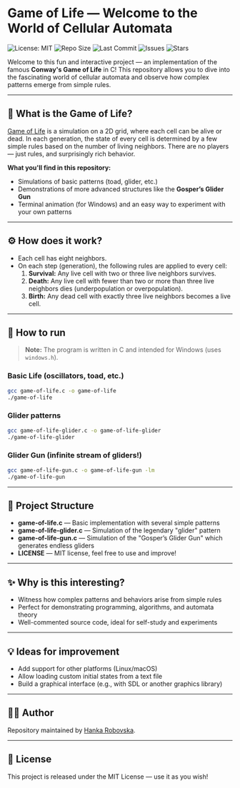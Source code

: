 # Game of Life — Welcome to the World of Cellular Automata

![License: MIT](https://img.shields.io/badge/License-MIT-yellow.svg)
![Repo Size](https://img.shields.io/github/repo-size/hrosicka/game-of-life)
![Last Commit](https://img.shields.io/github/last-commit/hrosicka/game-of-life)
![Issues](https://img.shields.io/github/issues/hrosicka/game-of-life)
![Stars](https://img.shields.io/github/stars/hrosicka/game-of-life)

Welcome to this fun and interactive project — an implementation of the famous **Conway's Game of Life** in C! This repository allows you to dive into the fascinating world of cellular automata and observe how complex patterns emerge from simple rules.

---

## 🧬 What is the Game of Life?

[Game of Life](https://en.wikipedia.org/wiki/Conway%27s_Game_of_Life) is a simulation on a 2D grid, where each cell can be alive or dead. In each generation, the state of every cell is determined by a few simple rules based on the number of living neighbors. There are no players — just rules, and surprisingly rich behavior.

**What you'll find in this repository:**
- Simulations of basic patterns (toad, glider, etc.)
- Demonstrations of more advanced structures like the **Gosper’s Glider Gun**
- Terminal animation (for Windows) and an easy way to experiment with your own patterns

---

## ⚙️ How does it work?

- Each cell has eight neighbors.
- On each step (generation), the following rules are applied to every cell:
  1. **Survival:** Any live cell with two or three live neighbors survives.
  2. **Death:** Any live cell with fewer than two or more than three live neighbors dies (underpopulation or overpopulation).
  3. **Birth:** Any dead cell with exactly three live neighbors becomes a live cell.

---

## 🚀 How to run

> **Note:** The program is written in C and intended for Windows (uses `windows.h`).

### Basic Life (oscillators, toad, etc.)
```bash
gcc game-of-life.c -o game-of-life
./game-of-life
```

### Glider patterns
```bash
gcc game-of-life-glider.c -o game-of-life-glider
./game-of-life-glider
```

### Glider Gun (infinite stream of gliders!)
```bash
gcc game-of-life-gun.c -o game-of-life-gun -lm
./game-of-life-gun
```

---

## 🧩 Project Structure

- **game-of-life.c** — Basic implementation with several simple patterns
- **game-of-life-glider.c** — Simulation of the legendary "glider" pattern
- **game-of-life-gun.c** — Simulation of the "Gosper’s Glider Gun" which generates endless gliders
- **LICENSE** — MIT license, feel free to use and improve!

---

## ✨ Why is this interesting?

- Witness how complex patterns and behaviors arise from simple rules
- Perfect for demonstrating programming, algorithms, and automata theory
- Well-commented source code, ideal for self-study and experiments

---

## 💡 Ideas for improvement

- Add support for other platforms (Linux/macOS)
- Allow loading custom initial states from a text file
- Build a graphical interface (e.g., with SDL or another graphics library)

---

## 👩‍💻 Author

Repository maintained by [Hanka Robovska](https://github.com/hrosicka).

---

## 📄 License

This project is released under the MIT License — use it as you wish!
